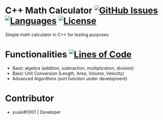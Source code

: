 # C++ Math Calculator  [![GitHub Issues](https://img.shields.io/github/issues/yuukixdev/cpp-simple-math-calc)](https://github.com/yuukixdev/cpp-simple-math-calc/issues) [![Languages](https://img.shields.io/github/languages/top/yuukixdev/cpp-simple-math-calc)](https://github.com/yuukixdev/cpp-simple-math-calc/search?l=c%2B%2B) [![License](https://img.shields.io/github/license/yuukixdev/cpp-simple-math-calc)](https://github.com/yuukixdev/cpp-simple-math-calc/blob/master/LICENSE)
Simple math calculator in C++ for testing purposes
# Functionalities [![Lines of Code](https://img.shields.io/tokei/lines/github/yuukixdev/cpp-simple-math-calc)](https://github.com/yuukixdev/cpp-simple-math-calc)
- Basic algebra (addition, subtraction, multiplication, division)
- Basic Unit Conversion (Length, Area, Volume, Velocity)
- Advanced Algorithms (sort function under development)
# Contributor
- yuuki#0001 | Developer
